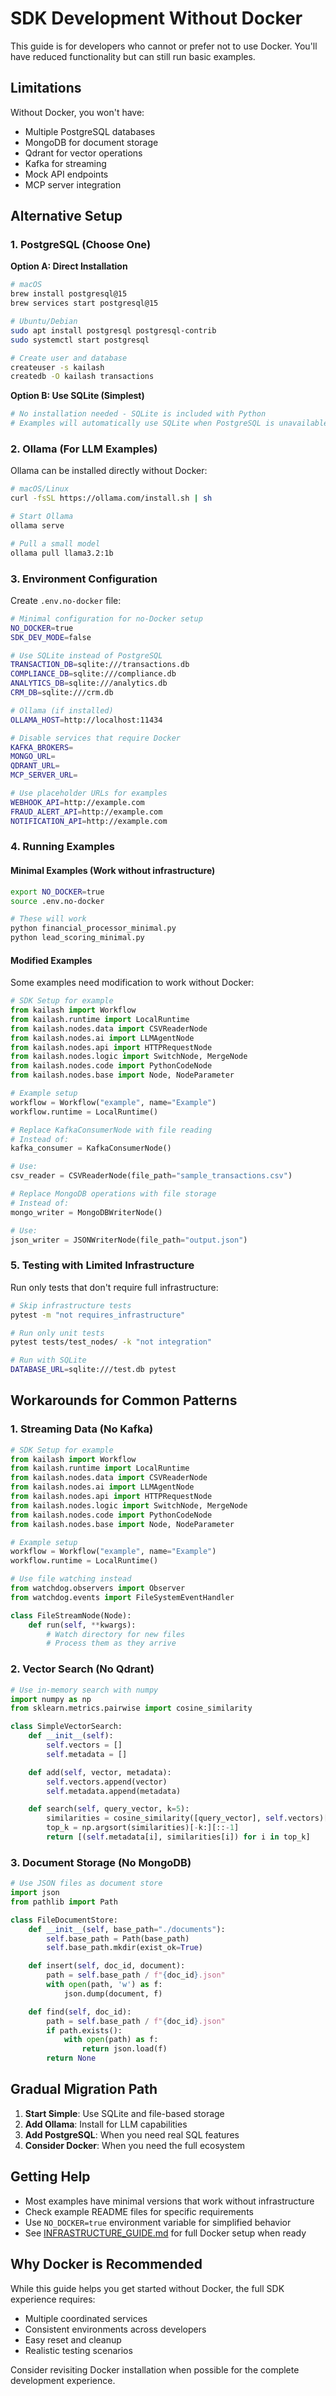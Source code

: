 # SDK Development Without Docker

This guide is for developers who cannot or prefer not to use Docker. You'll have reduced functionality but can still run basic examples.

## Limitations

Without Docker, you won't have:
- Multiple PostgreSQL databases
- MongoDB for document storage
- Qdrant for vector operations
- Kafka for streaming
- Mock API endpoints
- MCP server integration

## Alternative Setup

### 1. PostgreSQL (Choose One)

**Option A: Direct Installation**
```bash
# macOS
brew install postgresql@15
brew services start postgresql@15

# Ubuntu/Debian
sudo apt install postgresql postgresql-contrib
sudo systemctl start postgresql

# Create user and database
createuser -s kailash
createdb -O kailash transactions
```

**Option B: Use SQLite (Simplest)**
```bash
# No installation needed - SQLite is included with Python
# Examples will automatically use SQLite when PostgreSQL is unavailable
```

### 2. Ollama (For LLM Examples)

Ollama can be installed directly without Docker:

```bash
# macOS/Linux
curl -fsSL https://ollama.com/install.sh | sh

# Start Ollama
ollama serve

# Pull a small model
ollama pull llama3.2:1b
```

### 3. Environment Configuration

Create `.env.no-docker` file:

```bash
# Minimal configuration for no-Docker setup
NO_DOCKER=true
SDK_DEV_MODE=false

# Use SQLite instead of PostgreSQL
TRANSACTION_DB=sqlite:///transactions.db
COMPLIANCE_DB=sqlite:///compliance.db
ANALYTICS_DB=sqlite:///analytics.db
CRM_DB=sqlite:///crm.db

# Ollama (if installed)
OLLAMA_HOST=http://localhost:11434

# Disable services that require Docker
KAFKA_BROKERS=
MONGO_URL=
QDRANT_URL=
MCP_SERVER_URL=

# Use placeholder URLs for examples
WEBHOOK_API=http://example.com
FRAUD_ALERT_API=http://example.com
NOTIFICATION_API=http://example.com
```

### 4. Running Examples

#### Minimal Examples (Work without infrastructure)
```bash
export NO_DOCKER=true
source .env.no-docker

# These will work
python financial_processor_minimal.py
python lead_scoring_minimal.py
```

#### Modified Examples
Some examples need modification to work without Docker:

```python
# SDK Setup for example
from kailash import Workflow
from kailash.runtime import LocalRuntime
from kailash.nodes.data import CSVReaderNode
from kailash.nodes.ai import LLMAgentNode
from kailash.nodes.api import HTTPRequestNode
from kailash.nodes.logic import SwitchNode, MergeNode
from kailash.nodes.code import PythonCodeNode
from kailash.nodes.base import Node, NodeParameter

# Example setup
workflow = Workflow("example", name="Example")
workflow.runtime = LocalRuntime()

# Replace KafkaConsumerNode with file reading
# Instead of:
kafka_consumer = KafkaConsumerNode()

# Use:
csv_reader = CSVReaderNode(file_path="sample_transactions.csv")

# Replace MongoDB operations with file storage
# Instead of:
mongo_writer = MongoDBWriterNode()

# Use:
json_writer = JSONWriterNode(file_path="output.json")

```

### 5. Testing with Limited Infrastructure

Run only tests that don't require full infrastructure:

```bash
# Skip infrastructure tests
pytest -m "not requires_infrastructure"

# Run only unit tests
pytest tests/test_nodes/ -k "not integration"

# Run with SQLite
DATABASE_URL=sqlite:///test.db pytest
```

## Workarounds for Common Patterns

### 1. Streaming Data (No Kafka)
```python
# SDK Setup for example
from kailash import Workflow
from kailash.runtime import LocalRuntime
from kailash.nodes.data import CSVReaderNode
from kailash.nodes.ai import LLMAgentNode
from kailash.nodes.api import HTTPRequestNode
from kailash.nodes.logic import SwitchNode, MergeNode
from kailash.nodes.code import PythonCodeNode
from kailash.nodes.base import Node, NodeParameter

# Example setup
workflow = Workflow("example", name="Example")
workflow.runtime = LocalRuntime()

# Use file watching instead
from watchdog.observers import Observer
from watchdog.events import FileSystemEventHandler

class FileStreamNode(Node):
    def run(self, **kwargs):
        # Watch directory for new files
        # Process them as they arrive

```

### 2. Vector Search (No Qdrant)
```python
# Use in-memory search with numpy
import numpy as np
from sklearn.metrics.pairwise import cosine_similarity

class SimpleVectorSearch:
    def __init__(self):
        self.vectors = []
        self.metadata = []

    def add(self, vector, metadata):
        self.vectors.append(vector)
        self.metadata.append(metadata)

    def search(self, query_vector, k=5):
        similarities = cosine_similarity([query_vector], self.vectors)[0]
        top_k = np.argsort(similarities)[-k:][::-1]
        return [(self.metadata[i], similarities[i]) for i in top_k]

```

### 3. Document Storage (No MongoDB)
```python
# Use JSON files as document store
import json
from pathlib import Path

class FileDocumentStore:
    def __init__(self, base_path="./documents"):
        self.base_path = Path(base_path)
        self.base_path.mkdir(exist_ok=True)

    def insert(self, doc_id, document):
        path = self.base_path / f"{doc_id}.json"
        with open(path, 'w') as f:
            json.dump(document, f)

    def find(self, doc_id):
        path = self.base_path / f"{doc_id}.json"
        if path.exists():
            with open(path) as f:
                return json.load(f)
        return None

```

## Gradual Migration Path

1. **Start Simple**: Use SQLite and file-based storage
2. **Add Ollama**: Install for LLM capabilities
3. **Add PostgreSQL**: When you need real SQL features
4. **Consider Docker**: When you need the full ecosystem

## Getting Help

- Most examples have minimal versions that work without infrastructure
- Check example README files for specific requirements
- Use `NO_DOCKER=true` environment variable for simplified behavior
- See [INFRASTRUCTURE_GUIDE.md](INFRASTRUCTURE_GUIDE.md) for full Docker setup when ready

## Why Docker is Recommended

While this guide helps you get started without Docker, the full SDK experience requires:
- Multiple coordinated services
- Consistent environments across developers
- Easy reset and cleanup
- Realistic testing scenarios

Consider revisiting Docker installation when possible for the complete development experience.
